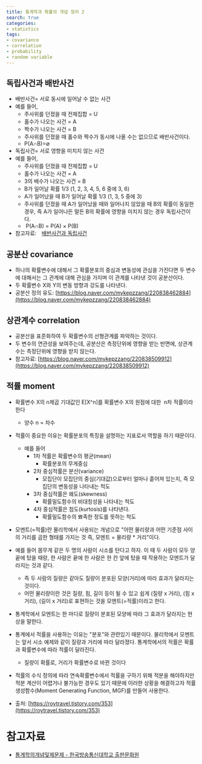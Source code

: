```yaml
---
title: 통계학과 확률의 개념 정리 2
search: true
categories:
- statistics
tags:
- covariance
- correlation
- probability
- random variable
---
```


## 독립사건과 배반사건
* 배반사건= 서로 동시에 일어날 수 없는 사건
* 예를 들어, 
  * 주사위를 던졌을 때 전체집합 = U
  - 홀수가 나오는 사건 = A
  - 짝수가 나오는 사건 = B
  - 주사위를 던졌을 때 홀수와 짝수가 동시에 나올 수는 없으므로 배반사건이다.
  - P(A∩B)=∅ 
* 독립사건= 서로 영향을 미치지 않는 사건
* 예를 들어,
  * 주사위를 던졌을 때 전체집합 = U
  * 홀수가 나오는 사건 = A
  - 3의 배수가 나오는 사건 = B
  - B가 일어날 확률 1/3 (1, 2, 3, 4, 5, 6 중에 3, 6)
  - A가 일어났을 때 B가 일어날 확률 1/3 (1, 3, 5 중에 3)
  - 주사위를 던졌을 때 A가 일어났을 때와 일어나지 않았을 때 B의 확률이 동일한 경우, 즉 A가 일어나든 말든 B의 확률에 영향을 미치지 않는 경우 독립사건이다.
  -  P(A∩B) = P(A) × P(B)
* 참고자료:⠀ [배반사건과 독립사건](https://kenadams.tistory.com/entry/%EB%8F%85%EB%A6%BD%EC%82%AC%EA%B1%B4%EA%B3%BC-%EB%B0%B0%EB%B0%98%EC%82%AC%EA%B1%B4%EC%9D%98-%EC%B0%A8%EC%9D%B4)


## 공분산 covariance
- 하나의 확률변수에 대해서 그 확률분포의 중심과 변동성에 관심을 가진다면 두 변수에 대해서는 그 관계에 대해 관심을 가지며 이 관계를 나타낸 것이 공분산이다.
- 두 확률변수 X와 Y의 변동 방향과 강도를 나타낸다.
- 공분산 정의 유도: [https://blog.naver.com/mykepzzang/220838462884](https://blog.naver.com/mykepzzang/220838462884)

## 상관계수 correlation
- 공분산을 표준화하여 두 확률변수의 선형관계를 파악하는 것이다.
- 두 변수의 연관성을 보여주는데, 공분산은 측정단위에 영향을 받는 반면에, 상관계수는 측정단위에 영향을 받지 않는다. 
- 참고자료: [https://blog.naver.com/mykepzzang/220838509912](https://blog.naver.com/mykepzzang/220838509912)

## 적률 moment
* 확률변수 X의 n제곱 기대값인 E[X^n]를 확률변수 X의 원점에 대한  n차 적률이라 한다
  * 양수 n = 차수
* 적률이 중요한 이유는 확률분포의 특징을 설명하는 지표로서 역할을 하기 때문이다. 
  * 예를 들어 
    * 1차 적률은 확률변수의 평균(mean)
      * 확률분포의 무게중심
    * 2차 중심적률은 분산(variance)
      * 모집단이 모집단의 중심(기대값)으로부터 얼마나 흩어져 있는지, 즉 모집단의 변동성을 나타내는 척도
    * 3차 중심적률은 왜도(skewness)
      * 확률밀도함수의 비대칭성을 나타내는 척도
    * 4차 중심적률은 첨도(kurtosis)를 나타낸다. 
      * 확률밀도함수의 뾰족한 정도를 뜻하는 척도
  
* 모멘트(=적률)란 물리학에서 사용되는 개념으로 "어떤 물리량과 어떤 기준점 사이의 거리를 곱한 형태를 가지는 것 즉, 모멘트 = 물리량 * 거리"이다. 
* 예를 들어 몸무게 같은 두 명의 사람이 시소를 탄다고 하자. 이 때 두 사람이 모두 양 끝에 탔을 때랑, 한 사람은 끝에 한 사람은 한 칸 앞에 탔을 때 작용하는 모멘트가 달라지는 것과 같다. 
  * 즉 두 사람의 질량은 같아도 질량이 분포된 모양(거리)에 따라 효과가 달라지는 것이다. 
  * 어떤 물리량이란 것은 질량, 힘, 길이 등이 될 수 있고 쉽게 (질량 x 거리), (힘 x 거리), (길이 x 거리)로 표현하는 것을 모멘트(=적률)이라고 한다. 
* 통계학에서 모멘트는 한 마디로 질량이 분포된 모양에 따라 그 효과가 달라지는 현상을 말한다. 
* 통계에서 적률을 사용하는 이유는 "분포"와 관련있기 때문이다. 물리학에서 모멘트는 앞서 시소 예제와 같이 질량과 거리에 따라 달라졌다. 통계학에서의 적률은 확률과 확률변수에 따라 적률이 달라진다. 
  * 질량이 확률로, 거리가 확률변수로 바뀐 것이다
* 적률의 수식 정의에 따라 연속확률변수에서 적률을 구하기 위해 적분을 해야하지만 적분 계산이 어렵거나 불가능한 경우도 있기 때문에 이러한 상황을 해결하고자 적률생성함수(Moment Generating Function, MGF)를 만들어 사용한다. 
* 출처: [https://roytravel.tistory.com/353](https://roytravel.tistory.com/353)

# 참고자료
- [통계학의개념및제문제 - 한국방송통신대학교 출판문화원](https://press.knou.ac.kr/goods/textBookView.do?condCmdtCode=9788920031618&condLscValue=001&condYr=&condSmst=)


